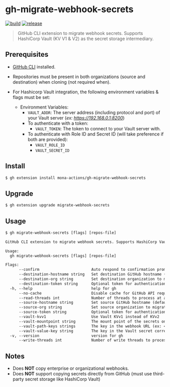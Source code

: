 # gh-migrate-webhook-secrets

[![build](https://github.com/mona-actions/gh-migrate-webhook-secrets/actions/workflows/build.yaml/badge.svg)](https://github.com/mona-actions/gh-migrate-webhook-secrets/actions/workflows/build.yaml)
[![release](https://github.com/mona-actions/gh-migrate-webhook-secrets/actions/workflows/release.yaml/badge.svg)](https://github.com/mona-actions/gh-migrate-webhook-secrets/actions/workflows/release.yaml)

> GitHub CLI extension to migrate webhook secrets. Supports HashiCorp Vault (KV V1 & V2) as the secret storage intermediary.

## Prerequisites
- [GitHub CLI](https://cli.github.com/manual/installation) installed.
- Repositories must be present in both organizations (source and destination) when cloning (not required when).

- For Hashicorp Vault integration, the following environment variables & flags must be set:
  - Environment Variables:
    - `VAULT_ADDR`: The server address (including protocol and port) of your Vault server (_ex: https://192.168.0.1:8200_)
    - To authenticate with a token:
      - `VAULT_TOKEN`: The token to connect to your Vault server with.
    - To authenticate with Role ID and Secret ID (will take preference if both are provided):
      - `VAULT_ROLE_ID`
      - `VAULT_SECRET_ID`

## Install

```bash
$ gh extension install mona-actions/gh-migrate-webhook-secrets
```

## Upgrade
```bash
$ gh extension upgrade migrate-webhook-secrets
```

## Usage

```txt
$ gh migrate-webhook-secrets [flags] [repos-file]
```

```txt
GitHub CLI extension to migrate webhook secrets. Supports HashiCorp Vault (KV V1 & V2) as the secret storage intermediary.

Usage:
  gh migrate-webhook-secrets [flags] [repos-file]

Flags:
      --confirm                       Auto respond to confirmation prompt
      --destination-hostname string   Set destination GitHub hostname (default "github.com")
      --destination-org string        Set destination organization to migrate to
      --destination-token string      Optional token for authentication (uses GitHub CLI built-in authentication)
  -h, --help                          help for gh
      --no-cache                      Disable cache for GitHub API requests
      --read-threads int              Number of threads to process at a time. (default 5)
      --source-hostname string        Set source GitHub hostname (default "github.com")
      --source-org string             Set source organization to migrate from
      --source-token string           Optional token for authentication (uses GitHub CLI built-in authentication)
      --vault-kvv1                    Use Vault KVv1 instead of KVv2
      --vault-mountpoint string       The mount point of the secrets on the Vault server (default "secret")
      --vault-path-keys strings       The key in the webhook URL (ex: <webhook-server>?secret=<vault-path-key>) to use for finding the corresponding secret
      --vault-value-key string        The key in the Vault secret corresponding to the webhook secret value (default "value")
  -v, --version                       version for gh
      --write-threads int             Number of write threads to process at a time. (WARNING: increasing beyond 1 can trigger the secondary rate limit.) (default 1)

```

## Notes
- Does **NOT** copy enterprise or organizational webhooks.
- Does **NOT** support copying secrets directly from GitHub (must use third-party secret storage like HashiCorp Vault)